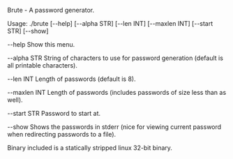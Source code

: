 Brute - A password generator.

Usage:  ./brute [--help] [--alpha STR] [--len INT] [--maxlen INT] [--start STR] [--show]

  --help        Show this menu.

  --alpha STR   String of characters to use for password generation (default is all printable characters).

  --len INT     Length of passwords (default is 8).

  --maxlen INT  Length of passwords (includes passwords of size less than as well).

  --start STR   Password to start at.

  --show        Shows the passwords in stderr (nice for viewing current password when redirecting passwords to a file).

Binary included is a statically stripped linux 32-bit binary.
